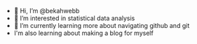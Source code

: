 - 👋 Hi, I’m @bekahwebb
- 👀 I’m interested in statistical data analysis
- 🌱 I’m currently learning more about navigating github and git
- I'm also learning about making a blog for myself



<!---
bekahwebb/bekahwebb is a ✨ special ✨ repository because its `README.md` (this file) appears on your GitHub profile.
You can click the Preview link to take a look at your changes.
--->
